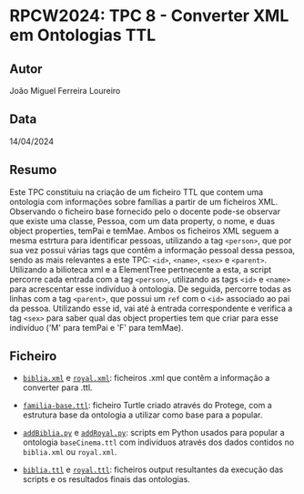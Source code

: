 # RPCW2024: TPC 8 - Converter XML em Ontologias TTL

## Autor
João Miguel Ferreira Loureiro

## Data
14/04/2024

## Resumo
Este TPC constituiu na criação de um ficheiro TTL que contem uma ontologia com informações sobre famílias a partir de um ficheiros XML. Observando o ficheiro base fornecido pelo o docente pode-se observar que existe uma classe, Pessoa, com um data property, o nome, e duas object properties, temPai e temMae.
Ambos os ficheiros XML seguem a mesma estrtura para identificar pessoas, utilizando a tag `<person>`, que por sua vez possui várias tags que contêm a informação pessoal dessa pessoa, sendo as mais relevantes a este TPC: `<id>`, `<name>`, `<sex>` e `<parent>`.
Utilizando a bilioteca xml e a ElementTree pertnecente a esta, a script percorre cada entrada com a tag `<person>`, utilizando as tags `<id>` e `<name>` para acrescentar esse indivíduo à ontologia. De seguida, percorre todas as linhas com a tag `<parent>`, que possui um `ref` com o `<id>` associado ao pai da pessoa. Utilizando esse id, vai até à entrada correspondente e verifica a tag `<sex>` para saber qual das object properties tem que criar para esse indivíduo ('M' para temPai e 'F' para temMae).

## Ficheiro

- [`biblia.xml`](biblia.xml) e [`royal.xml`](royal.xml): ficheiros .xml que contêm a informação a converter para .ttl.

- [`familia-base.ttl`](familia-base.ttl): ficheiro Turtle criado através do Protege, com a estrutura base da ontologia a utilizar como base para a popular.

- [`addBiblia.py`](addBiblia.py) e [`addRoyal.py`](addRoyal.py): scripts em Python usados para popular a ontologia `baseCinema.ttl` com indivíduos através dos dados contidos no `biblia.xml` ou `royal.xml`.

- [`biblia.ttl`](biblia.ttl) e [`royal.ttl`](royal.ttl): ficheiros output resultantes da execução das scripts e os resultados finais das ontologias.